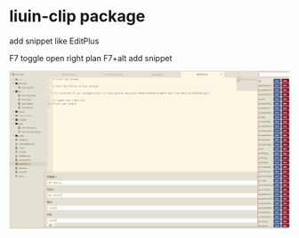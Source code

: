 # liuin-clip package
add snippet like EditPlus


F7 toggle open right plan
F7+alt add snippet

![A screenshot of your package](https://github.com/liuin/liuin-clip/raw/master/des.png)
